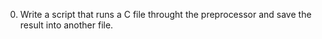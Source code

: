 0. Write a script that runs a C file throught the preprocessor and save the result into another file.
